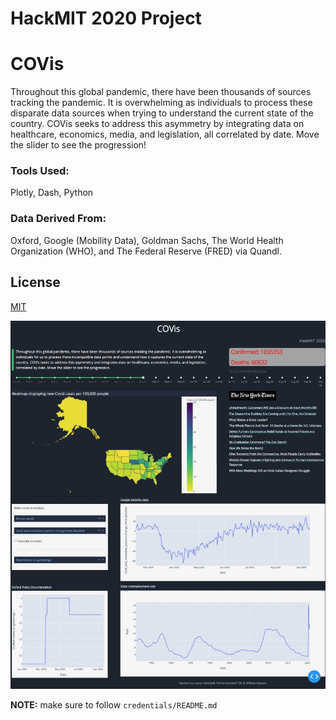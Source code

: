 # HackMIT 2020 Project

# COVis

Throughout this global pandemic, there have been thousands of sources tracking the pandemic. It is overwhelming as individuals to process these disparate data sources when trying to understand the current state of the country. COVis seeks to address this asymmetry by integrating data on healthcare, economics, media, and legislation, all correlated by date. Move the slider to see the progression!


### Tools Used:
Plotly, Dash, Python

### Data Derived From:
Oxford, Google (Mobility Data), Goldman Sachs, The World Health Organization (WHO), and The Federal Reserve (FRED) via Quandl.

## License
[MIT](https://choosealicense.com/licenses/mit/)


![Image of our dashboard](https://github.com/hackmit2020/project/blob/master/Screen%20Shot%202020-09-20%20at%209.49.51%20AM.jpeg?raw=true)


**NOTE:** make sure to follow `credentials/README.md`
